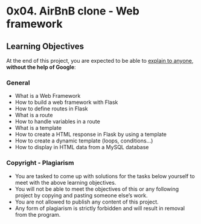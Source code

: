 # 0x04. AirBnB clone - Web framework
## Learning Objectives
At the end of this project, you are expected to be able to <a href="/rltoken/fja4_zmJuVaRtHFviyVv9Q" title="explain to anyone" target="_blank">explain to anyone</a>, <strong>without the help of Google</strong>:
### General
- What is a Web Framework
- How to build a web framework with Flask
- How to define routes in Flask
- What is a route
- How to handle variables in a route
- What is a template
- How to create a HTML response in Flask by using a template
- How to create a dynamic template (loops, conditions…)
- How to display in HTML data from a MySQL database
### Copyright - Plagiarism
- You are tasked to come up with solutions for the tasks below yourself to meet with the above learning objectives.
- You will not be able to meet the objectives of this or any following project by copying and pasting someone else’s work.
- You are not allowed to publish any content of this project.
- Any form of plagiarism is strictly forbidden and will result in removal from the program.
